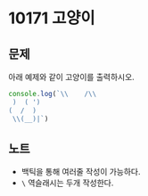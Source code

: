 # 10171 고양이

## 문제
아래 예제와 같이 고양이를 출력하시오.

```js
console.log(`\\    /\\
 )  ( ')
(  /  )
 \\(__)|`)
```

## 노트
- 백틱을 통해 여러줄 작성이 가능하다.
- `\` 역슬래시는 두개 작성한다.